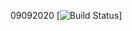 09092020
[![Build Status](https://travis-ci.org/Gallo-Claudio/PE3-Clase-09092020.svg?branch=master)]
